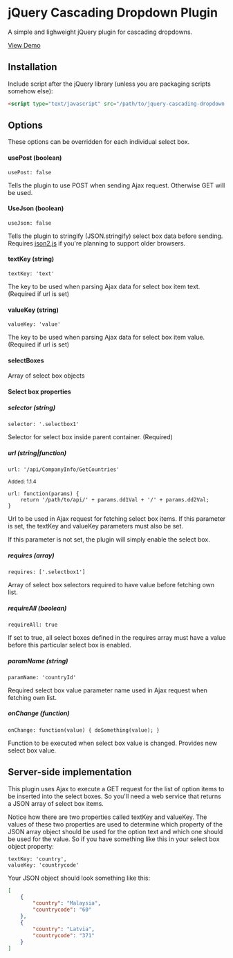 # jQuery Cascading Dropdown Plugin

A simple and lighweight jQuery plugin for cascading dropdowns.

[View Demo](http://dnasir.com/github/jquery-cascading-dropdown/demo.html)

## Installation

Include script after the jQuery library (unless you are packaging scripts somehow else):

```html
<script type="text/javascript" src="/path/to/jquery-cascading-dropdown.js"></script>
```

## Options

These options can be overridden for each individual select box.

#### usePost (boolean)

    usePost: false

Tells the plugin to use POST when sending Ajax request. Otherwise GET will be used.

#### UseJson (boolean)

    useJson: false

Tells the plugin to stringify (JSON.stringify) select box data before sending. Requires 
[json2.js](https://github.com/douglascrockford/JSON-js) if you're planning to support older browsers.

#### textKey (string)

    textKey: 'text'

The key to be used when parsing Ajax data for select box item text. (Required if url is set)

#### valueKey (string)

    valueKey: 'value'

The key to be used when parsing Ajax data for select box item value. (Required if url is set)

#### selectBoxes

Array of select box objects

#### Select box properties

##### selector (string)

    selector: '.selectbox1'

Selector for select box inside parent container. (Required)

##### url (string|function)

    url: '/api/CompanyInfo/GetCountries'

<sub>Added: 1.1.4</sub>

    url: function(params) {
        return '/path/to/api/' + params.dd1Val + '/' + params.dd2Val;
    }

Url to be used in Ajax request for fetching select box items. If this parameter is set,
the textKey and valueKey parameters must also be set.

If this parameter is not set, the plugin will simply enable the select box.

##### requires (array)

    requires: ['.selectbox1']

Array of select box selectors required to have value before fetching own list.

##### requireAll (boolean)

    requireAll: true

If set to true, all select boxes defined in the requires array must have a value before this particular
select box is enabled.

##### paramName (string)

    paramName: 'countryId'

Required select box value parameter name used in Ajax request when fetching own list.

##### onChange (function)

    onChange: function(value) { doSomething(value); }

Function to be executed when select box value is changed. Provides new select box value.

## Server-side implementation

This plugin uses Ajax to execute a GET request for the list of option items to be inserted into the select boxes. 
So you'll need a web service that returns a JSON array of select box items.

Notice how there are two properties called textKey and valueKey. The values of these two properties are
used to determine which property of the JSON array object should be used for the option text and which one
should be used for the value. So if you have something like this in your select box object property:

    textKey: 'country',
    valueKey: 'countrycode'

Your JSON object should look something like this:

```json
[
    {
        "country": "Malaysia",
        "countrycode": "60"
    },
    {
        "country": "Latvia",
        "countrycode": "371"
    }
]
```
